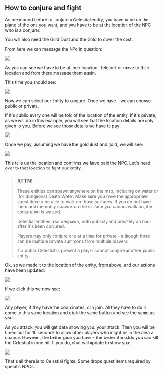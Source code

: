 ## How to conjure and fight

As mentioned before to conjure a Celestial entity, you have to be on the plane of the one you want, and you
have to be at the location of the NPC who is a conjurer.

You will also need the Gold Dust and the Gold to cover the cost.

From here we can message the NPc in question:

<div class="mb-4">
    <a href="/storage/info/celestials/images/must-be-at-location.png" class="glightbox">
        <img src="/storage/info/celestials/images/must-be-at-location.png" class="img-fluid" />
    </a>
</div>

As you can see we have to be at their location. Teleport or move to their location and from there message them again.

This time you should see:

<div class="mb-4">
    <a href="/storage/info/celestials/images/conjuration-options.png" class="glightbox">
        <img src="/storage/info/celestials/images/conjuration-options.png" class="img-fluid" />
    </a>
</div>

Now we can select our Entity to conjure. Once we have - we can choose public or private.

If it's public every one will be told of the location of the entity. If it's private, as we will do in this example, you will
see that the location details are only given to you. Before we see those details we have to pay:

<div class="mb-4">
    <a href="/storage/info/celestials/images/cost-to-conjure.png" class="glightbox">
        <img src="/storage/info/celestials/images/cost-to-conjure.png" class="img-fluid" />
    </a>
</div>

Once we pay, assuming we have the gold dust and gold, we will see:

<div class="mb-4">
    <a href="/storage/info/celestials/images/payment.png" class="glightbox">
        <img src="/storage/info/celestials/images/payment.png" class="img-fluid" />
    </a>
</div>

This tells us the location and confirms we have paid the NPC. Let's head over to that location to fight our entity.

> ### ATTN!
> 
> These entities can spawn anywhere on the map, including on water or (for dungeons) Death Water.
> Make sure you have the appropriate quest item to be able to walk on those surfaces. If you do not have them
> and the entity spawns on the surface you cannot walk on, the conjuration is wasted.
> 
> Celestial entities also despawn, both publicly and privately an hour after it's been conjured.
> 
> Players may only conjure one at a time for private - although there can be multiple private summons from multiple players.
> 
> If a public Celestial is present a player cannot conjure another public entity.

Ok, so we made it to the location of the entity, from above, and our actions have been updated:

<div class="mb-4">
    <a href="/storage/info/celestials/images/new-options.png" class="glightbox">
        <img src="/storage/info/celestials/images/new-options.png" class="img-fluid" />
    </a>
</div>

If we click this we now see:

<div class="mb-4">
    <a href="/storage/info/celestials/images/celestial-fight.png" class="glightbox">
        <img src="/storage/info/celestials/images/celestial-fight.png" class="img-fluid" />
    </a>
</div>

Any player, if they have the coordinates, can join. All they have to do is come to this same location and click the same button and
see the same as you.

As you attack, you will get data showing you: your attack. Then you will be timed out for 10 seconds to allow other players who might be in the area
a chance. However, the better gear you have - the better the odds you can kill the Celestial in one hit. If you do, chat will update to show you:

<div class="mb-4">
    <a href="/storage/info/celestials/images/reward.png" class="glightbox">
        <img src="/storage/info/celestials/images/reward.png" class="img-fluid" />
    </a>
</div>

That's all there is to Celestial fights. Some drops quest items required by specific NPCs.
